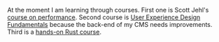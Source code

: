 At the moment I am learning through courses. First one is Scott Jehl's [course on performance](https://scottjehl.com/lfwp/). Second course is [User Experience Design Fundamentals](https://www.udemy.com/course/user-experience-design-fundamentals/) because the back-end of my CMS needs improvements. Third is a [hands-on Rust course](https://www.udemy.com/course/hands-on-data-structures-and-algorithms-in-rust/). 
